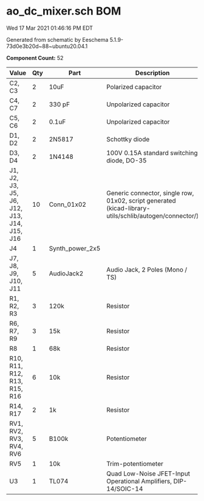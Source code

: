 # ao_dc_mixer.sch BOM

Wed 17 Mar 2021 01:46:16 PM EDT

Generated from schematic by Eeschema 5.1.9-73d0e3b20d~88~ubuntu20.04.1

**Component Count:** 52

| Value | Qty | Part | Description | Vendor |
| ----- | --- | ---- | ----------- | ------ |
| C2, C3 | 2 | 10uF | Polarized capacitor |  |
| C4, C7 | 2 | 330 pF | Unpolarized capacitor |  |
| C5, C6 | 2 | 0.1uF | Unpolarized capacitor |  |
| D1, D2 | 2 | 2N5817 | Schottky diode |  |
| D3, D4 | 2 | 1N4148 | 100V 0.15A standard switching diode, DO-35 |  |
| J1, J2, J3, J5, J6, J12, J13, J14, J15, J16 | 10 | Conn_01x02 | Generic connector, single row, 01x02, script generated (kicad-library-utils/schlib/autogen/connector/) |  |
| J4 | 1 | Synth_power_2x5 |  |  |
| J7, J8, J9, J10, J11 | 5 | AudioJack2 | Audio Jack, 2 Poles (Mono / TS) |  |
| R1, R2, R3 | 3 | 120k | Resistor |  |
| R6, R7, R9 | 3 | 15k | Resistor |  |
| R8 | 1 | 68k | Resistor |  |
| R10, R11, R12, R13, R15, R16 | 6 | 10k | Resistor |  |
| R14, R17 | 2 | 1k | Resistor |  |
| RV1, RV2, RV3, RV4, RV6 | 5 | B100k | Potentiometer |  |
| RV5 | 1 | 10k | Trim-potentiometer |  |
| U3 | 1 | TL074 | Quad Low-Noise JFET-Input Operational Amplifiers, DIP-14/SOIC-14 |  |
    
